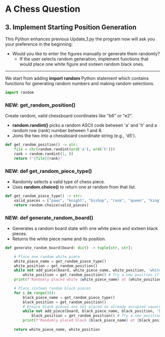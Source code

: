 # A Chess Question
## 3. Implement Starting Position Generation

This Python enhances previous Update_1.py the program now will ask you your preference in the beginning: 
- Would you like to enter the figures manually or generate them randomly?
  - If the user selects random generation, implement functions that would place one white figure and sixteen random black ones.

---

We start from adding **import random** Python statement which contains functions for generating random numbers and making random selections.

```python
import random
```

### NEW: get_random_position()

Create random, valid chessboard coordinates like "b6" or "e2".

- **random.randint()** picks a random ASCII code between 'a' and 'h' and a random row (rank) number between 1 and 8.
- Joins the two into a chessboard coordinate string (e.g., 'd5').

```python
def get_random_position() -> str:
    file = chr(random.randint(ord('a'), ord('h')))
    rank = random.randint(1, 8)
    return f"{file}{rank}"
```

### NEW: def get_random_piece_type()

- Randomly selects a valid type of chess piece.
- Uses **random.choice()** to return one at random from that list.

```python
def get_random_piece_type() -> str:
    valid_pieces = ["pawn", "knight", "bishop", "rook", "queen", "king"]
    return random.choice(valid_pieces)
```

### NEW: def generate_random_board()

- Generates a random board state with one white piece and sixteen black pieces.
- Returns the white piece name and its position.

```python
def generate_random_board(board: dict) -> tuple[str, str]:

    # Place one random white piece
    white_piece_name = get_random_piece_type()
    white_position = get_random_position()
    while not add_piece(board, white_piece_name, white_position, 'white'):
        white_position = get_random_position() # Try a new position if occupied
    print(f"Randomly placed white {white_piece_name} at {white_position}.")

    # Place sixteen random black pieces
    for i in range(16):
        black_piece_name = get_random_piece_type()
        black_position = get_random_position()
        # Ensure black pieces are not placed on already occupied squares
        while not add_piece(board, black_piece_name, black_position, 'black'):
            black_position = get_random_position() # Try a new position if occupied
        print(f"Randomly placed black {black_piece_name} at {black_position}.")
    
    return white_piece_name, white_position
```




